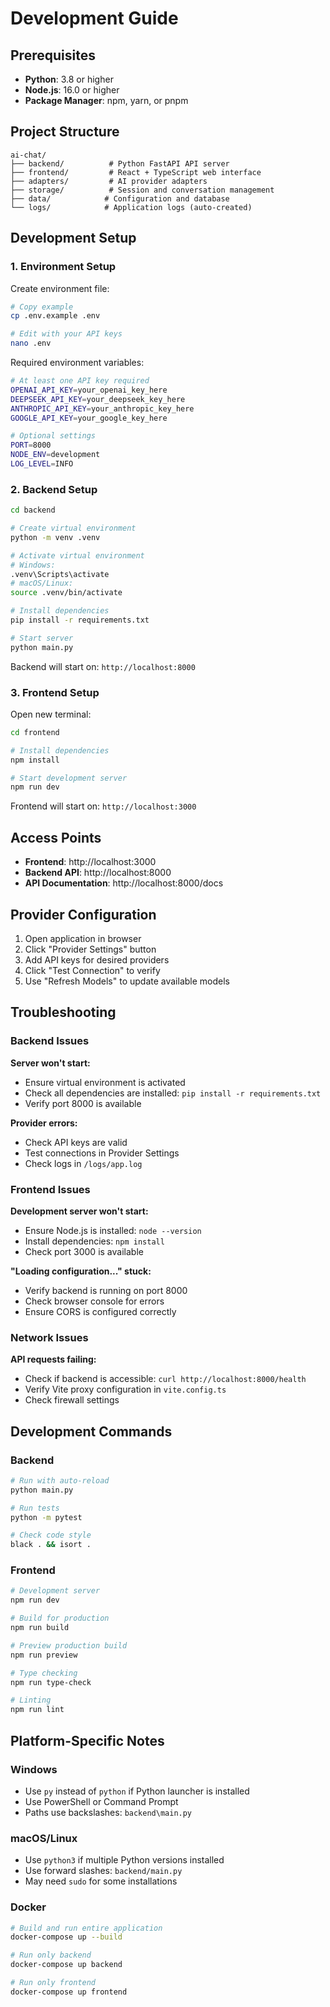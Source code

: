 # Development Guide

## Prerequisites

- **Python**: 3.8 or higher
- **Node.js**: 16.0 or higher  
- **Package Manager**: npm, yarn, or pnpm

## Project Structure

```
ai-chat/
├── backend/          # Python FastAPI API server
├── frontend/         # React + TypeScript web interface  
├── adapters/         # AI provider adapters
├── storage/          # Session and conversation management
├── data/            # Configuration and database
└── logs/            # Application logs (auto-created)
```

## Development Setup

### 1. Environment Setup

Create environment file:
```bash
# Copy example
cp .env.example .env

# Edit with your API keys
nano .env
```

Required environment variables:
```bash
# At least one API key required
OPENAI_API_KEY=your_openai_key_here
DEEPSEEK_API_KEY=your_deepseek_key_here  
ANTHROPIC_API_KEY=your_anthropic_key_here
GOOGLE_API_KEY=your_google_key_here

# Optional settings
PORT=8000
NODE_ENV=development
LOG_LEVEL=INFO
```

### 2. Backend Setup

```bash
cd backend

# Create virtual environment
python -m venv .venv

# Activate virtual environment
# Windows:
.venv\Scripts\activate
# macOS/Linux:
source .venv/bin/activate

# Install dependencies
pip install -r requirements.txt

# Start server
python main.py
```

Backend will start on: `http://localhost:8000`

### 3. Frontend Setup

Open new terminal:
```bash
cd frontend

# Install dependencies  
npm install

# Start development server
npm run dev
```

Frontend will start on: `http://localhost:3000`

## Access Points

- **Frontend**: http://localhost:3000
- **Backend API**: http://localhost:8000  
- **API Documentation**: http://localhost:8000/docs

## Provider Configuration

1. Open application in browser
2. Click "Provider Settings" button
3. Add API keys for desired providers
4. Click "Test Connection" to verify
5. Use "Refresh Models" to update available models

## Troubleshooting

### Backend Issues

**Server won't start:**
- Ensure virtual environment is activated
- Check all dependencies are installed: `pip install -r requirements.txt`
- Verify port 8000 is available

**Provider errors:**
- Check API keys are valid
- Test connections in Provider Settings
- Check logs in `/logs/app.log`

### Frontend Issues

**Development server won't start:**
- Ensure Node.js is installed: `node --version`
- Install dependencies: `npm install`
- Check port 3000 is available

**"Loading configuration..." stuck:**
- Verify backend is running on port 8000
- Check browser console for errors
- Ensure CORS is configured correctly

### Network Issues

**API requests failing:**
- Check if backend is accessible: `curl http://localhost:8000/health`
- Verify Vite proxy configuration in `vite.config.ts`
- Check firewall settings

## Development Commands

### Backend
```bash
# Run with auto-reload
python main.py

# Run tests
python -m pytest

# Check code style
black . && isort .
```

### Frontend  
```bash
# Development server
npm run dev

# Build for production
npm run build

# Preview production build
npm run preview

# Type checking
npm run type-check

# Linting
npm run lint
```

## Platform-Specific Notes

### Windows
- Use `py` instead of `python` if Python launcher is installed
- Use PowerShell or Command Prompt
- Paths use backslashes: `backend\main.py`

### macOS/Linux
- Use `python3` if multiple Python versions installed
- Use forward slashes: `backend/main.py`
- May need `sudo` for some installations

### Docker
```bash
# Build and run entire application
docker-compose up --build

# Run only backend
docker-compose up backend

# Run only frontend  
docker-compose up frontend
```


